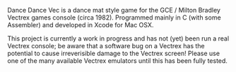 Dance Dance Vec is a dance mat style game for the GCE / Milton Bradley Vectrex games console (circa 1982). 
Programmed mainly in C (with some Assembler) and developed in Xcode for Mac OSX.

This project is currently a work in progress and has not (yet) been run a real Vectrex console; be aware that a software bug on a Vectrex has the potential to cause irreverisible damage to the Vectrex screen! Please use one of the many available Vectrex emulators until this has been fully tested.

